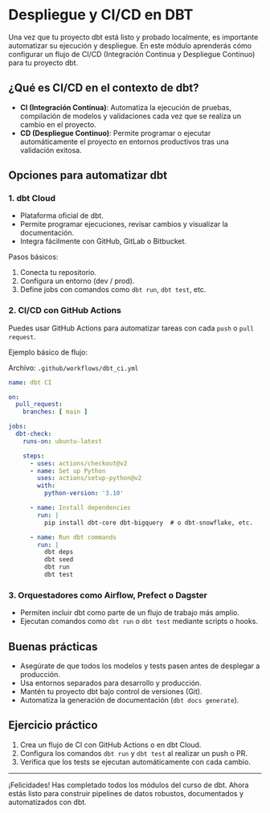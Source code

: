 # Despliegue y CI/CD en DBT

Una vez que tu proyecto dbt está listo y probado localmente, es importante automatizar su ejecución y despliegue. En este módulo aprenderás cómo configurar un flujo de CI/CD (Integración Continua y Despliegue Continuo) para tu proyecto dbt.

## ¿Qué es CI/CD en el contexto de dbt?

- **CI (Integración Continua)**: Automatiza la ejecución de pruebas, compilación de modelos y validaciones cada vez que se realiza un cambio en el proyecto.
- **CD (Despliegue Continuo)**: Permite programar o ejecutar automáticamente el proyecto en entornos productivos tras una validación exitosa.

## Opciones para automatizar dbt

### 1. dbt Cloud

- Plataforma oficial de dbt.
- Permite programar ejecuciones, revisar cambios y visualizar la documentación.
- Integra fácilmente con GitHub, GitLab o Bitbucket.

Pasos básicos:
1. Conecta tu repositorio.
2. Configura un entorno (dev / prod).
3. Define jobs con comandos como `dbt run`, `dbt test`, etc.

### 2. CI/CD con GitHub Actions

Puedes usar GitHub Actions para automatizar tareas con cada `push` o `pull request`.

Ejemplo básico de flujo:

Archivo: `.github/workflows/dbt_ci.yml`

```yaml
name: dbt CI

on:
  pull_request:
    branches: [ main ]

jobs:
  dbt-check:
    runs-on: ubuntu-latest

    steps:
      - uses: actions/checkout@v2
      - name: Set up Python
        uses: actions/setup-python@v2
        with:
          python-version: '3.10'

      - name: Install dependencies
        run: |
          pip install dbt-core dbt-bigquery  # o dbt-snowflake, etc.

      - name: Run dbt commands
        run: |
          dbt deps
          dbt seed
          dbt run
          dbt test
```

### 3. Orquestadores como Airflow, Prefect o Dagster

- Permiten incluir dbt como parte de un flujo de trabajo más amplio.
- Ejecutan comandos como `dbt run` o `dbt test` mediante scripts o hooks.

## Buenas prácticas

- Asegúrate de que todos los modelos y tests pasen antes de desplegar a producción.
- Usa entornos separados para desarrollo y producción.
- Mantén tu proyecto dbt bajo control de versiones (Git).
- Automatiza la generación de documentación (`dbt docs generate`).

## Ejercicio práctico

1. Crea un flujo de CI con GitHub Actions o en dbt Cloud.
2. Configura los comandos `dbt run` y `dbt test` al realizar un push o PR.
3. Verifica que los tests se ejecutan automáticamente con cada cambio.

---

¡Felicidades! Has completado todos los módulos del curso de dbt. Ahora estás listo para construir pipelines de datos robustos, documentados y automatizados con dbt.

